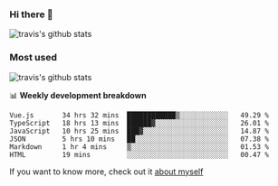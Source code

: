 ### Hi there 👋

<!--
**HondryTravis/HondryTravis** is a ✨ _special_ ✨ repository because its `README.md` (this file) appears on your GitHub profile.

Here are some ideas to get you started:

- 🔭 I’m currently working on ...
- 🌱 I’m currently learning ...
- 👯 I’m looking to collaborate on ...
- 🤔 I’m looking for help with ...
- 💬 Ask me about ...
- 📫 How to reach me: ...
- 😄 Pronouns: ...
- ⚡ Fun fact: ...
-->

![travis's github stats](https://github-readme-stats.vercel.app/api?username=HondryTravis&hide=stars)
### Most used
![travis's github stats](https://github-readme-stats.anuraghazra1.vercel.app/api/top-langs/?username=HondryTravis&layout=compact&hide_title=true)

📊 **Weekly development breakdown**

<!--START_SECTION:waka-->

```text
Vue.js       34 hrs 32 mins  ████████████▒░░░░░░░░░░░░   49.29 %
TypeScript   18 hrs 13 mins  ██████▓░░░░░░░░░░░░░░░░░░   26.01 %
JavaScript   10 hrs 25 mins  ███▓░░░░░░░░░░░░░░░░░░░░░   14.87 %
JSON         5 hrs 10 mins   ██░░░░░░░░░░░░░░░░░░░░░░░   07.38 %
Markdown     1 hr 4 mins     ▒░░░░░░░░░░░░░░░░░░░░░░░░   01.53 %
HTML         19 mins         ░░░░░░░░░░░░░░░░░░░░░░░░░   00.47 %
```

<!--END_SECTION:waka-->

If you want to know more, check out it [about myself](https://hondrytravis.github.io/)
